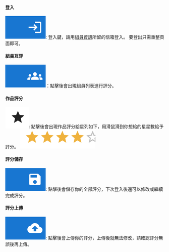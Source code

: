 #### 登入

![](img/icon-login.png): 登入鍵，請用[組員資訊](https://docs.google.com/spreadsheets/d/1Z7rTyOesELNgjst5zFU9uFEAqFqc3I7jB_1j3rKQe9c/edit####gid=790505392)所留的信箱登入。 要登出只需重整頁面即可。

#### 組員互評

![](img/icon-evaluateMembers.png)：點擊後會出現組員列表進行評分。

#### 作品評分

![](img/icon-star.png): 點擊後會出現作品評分給星列如下，用滑鼠滑到你想給的星星數給予評分。
![](img/icon-evaluateProject.png)

#### 評分儲存

![](img/icon-save.png): 點擊後會儲存你的全部評分，下次登入後還可以修改或繼續完成評分。

#### 評分上傳

![](img/icon-submit.png): 點擊後會上傳你的評分，上傳後就無法修改，請確認評分無誤後再上傳。